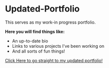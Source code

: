 # Updated-Portfolio

This serves as my work-in progress portfolio.

**Here you will find things like:**
* An up-to-date bio
* Links to various projects I've been working on 
* And all sorts of fun things!

[Click Here to go straight to my updated portfolio!](https://shimonikeren.github.io/Updated-Portfolio/)